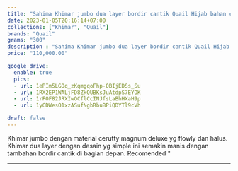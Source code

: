 ```yaml
---
title: "Sahima Khimar jumbo dua layer bordir cantik Quail Hijab bahan cerutty magnum"
date: 2023-01-05T20:16:14+07:00
collections: ["Khimar", "Quail"]
brands: "Quail"
grams: "300"
description : "Sahima Khimar jumbo dua layer bordir cantik Quail Hijab bahan cerutty magnum"
price: "110,000.00"

google_drive:
  enable: true
  pics:
  - url: 1ePIm5LGOq_zKqmgqoFhp-OBIjEDSs_Su
  - url: 1RX2EP1WALjFD8ZkQUBKsJuAtdpS7EYOK
  - url: 1rFOF82JRXIwOCflCcINJfsLaBhHXaH9p
  - url: 1yCDWesO1xzASufNgbRbuBPiQDYTl9cVh

draft: false
---
```


Khimar jumbo dengan material cerutty magnum deluxe yg flowly dan halus. Khimar dua layer dengan desain yg simple ini semakin manis dengan tambahan bordir cantik di bagian depan. Recomended "

----------      
  
